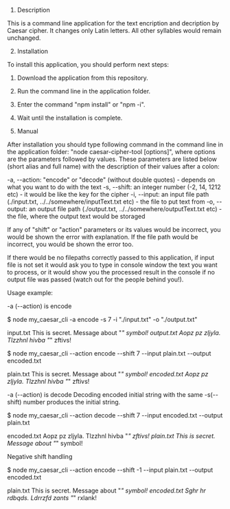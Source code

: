1. Description

This is a command line application for the text encription and decription by Caesar cipher.
It changes only Latin letters. All other syllables would remain unchanged.

2. Installation

To install this application, you should perform next steps:
1. Download the application from this repository.
2. Run the command line in the application folder.
3. Enter the command "npm install" or "npm -i".
4. Wait until the installation is complete.

3. Manual

After installation you should type following command in the command line in the application folder:
"node caesar-cipher-tool [options]", where options are the parameters followed by values. These parameters are listed below (short alias and full name) with the description of their values after a colon:

-a, --action: "encode" or "decode" (without double quotes) - depends on what you want to do with the text
-s, --shift: an integer number (-2, 14, 1212 etc) - it would be like the key for the cipher 
-i, --input: an input file path (./input.txt, ../../somewhere/inputText.txt etc) - the file to put text from
-o, --output: an output file path (./output.txt, ../../somewhere/outputText.txt etc) - the file, where the output text would be storaged

If any of "shift" or "action" parameters or its values would be incorrect, you would be shown the error with explanation.
If the file path would be incorrect, you would be shown the error too.

If there would be no filepaths correctly passed to this application, if input file is not set it would ask you to type in console window the text you want to process, or it would show you the processed result in the console if no output file was passed (watch out for the people behind you!).


Usage example:

-a (--action) is encode

$ node my_caesar_cli -a encode -s 7 -i "./input.txt" -o "./output.txt"

  input.txt This is secret. Message about "_" symbol!
  output.txt Aopz pz zljyla. Tlzzhnl hivba "_" zftivs!

$ node my_caesar_cli --action encode --shift 7 --input plain.txt --output encoded.txt

  plain.txt This is secret. Message about "_" symbol!
  encoded.txt Aopz pz zljyla. Tlzzhnl hivba "_" zftivs!

-a (--action) is decode
Decoding encoded initial string with the same -s(--shift) number produces the initial string.

$ node my_caesar_cli --action decode --shift 7 --input encoded.txt --output plain.txt
  
  encoded.txt Aopz pz zljyla. Tlzzhnl hivba "_" zftivs!
  plain.txt This is secret. Message about "_" symbol!

Negative shift handling

$ node my_caesar_cli --action encode --shift -1 --input plain.txt --output encoded.txt
  
  plain.txt This is secret. Message about "_" symbol!
  encoded.txt Sghr hr rdbqds. Ldrrzfd zants "_" rxlank!

